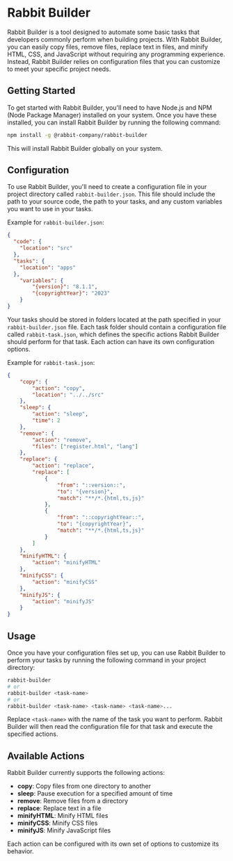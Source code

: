 # Rabbit Builder

Rabbit Builder is a tool designed to automate some basic tasks that developers commonly perform when building projects. With Rabbit Builder, you can easily copy files, remove files, replace text in files, and minify HTML, CSS, and JavaScript without requiring any programming experience. Instead, Rabbit Builder relies on configuration files that you can customize to meet your specific project needs.

## Getting Started

To get started with Rabbit Builder, you'll need to have Node.js and NPM (Node Package Manager) installed on your system. Once you have these installed, you can install Rabbit Builder by running the following command:
```bash
npm install -g @rabbit-company/rabbit-builder
```
This will install Rabbit Builder globally on your system.

## Configuration

To use Rabbit Builder, you'll need to create a configuration file in your project directory called `rabbit-builder.json`. This file should include the path to your source code, the path to your tasks, and any custom variables you want to use in your tasks.

Example for `rabbit-builder.json`:
```json
{
  "code": {
    "location": "src"
  },
  "tasks": {
    "location": "apps"
  },
	"variables": {
		"{version}": "8.1.1",
		"{copyrightYear}": "2023"
	}
}
```

Your tasks should be stored in folders located at the path specified in your `rabbit-builder.json` file. Each task folder should contain a configuration file called `rabbit-task.json`, which defines the specific actions Rabbit Builder should perform for that task. Each action can have its own configuration options.

Example for `rabbit-task.json`:
```json
{
	"copy": {
		"action": "copy",
		"location": "../../src"
	},
	"sleep": {
		"action": "sleep",
		"time": 2
	},
	"remove": {
		"action": "remove",
		"files": ["register.html", "lang"]
	},
	"replace": {
		"action": "replace",
		"replace": [
			{
				"from": "::version::",
				"to": "{version}",
				"match": "**/*.{html,ts,js}"
			},
			{
				"from": "::copyrightYear::",
				"to": "{copyrightYear}",
				"match": "**/*.{html,ts,js}"
			}
		]
	},
	"minifyHTML": {
		"action": "minifyHTML"
	},
	"minifyCSS": {
		"action": "minifyCSS"
	},
	"minifyJS": {
		"action": "minifyJS"
	}
}
```

## Usage

Once you have your configuration files set up, you can use Rabbit Builder to perform your tasks by running the following command in your project directory:

```bash
rabbit-builder
# or
rabbit-builder <task-name>
# or
rabbit-builder <task-name> <task-name> <task-name>...
```

Replace `<task-name>` with the name of the task you want to perform. Rabbit Builder will then read the configuration file for that task and execute the specified actions.

## Available Actions
Rabbit Builder currently supports the following actions:

- **copy**: Copy files from one directory to another
- **sleep**: Pause execution for a specified amount of time
- **remove**: Remove files from a directory
- **replace**: Replace text in a file
- **minifyHTML**: Minify HTML files
- **minifyCSS**: Minify CSS files
- **minifyJS**: Minify JavaScript files

Each action can be configured with its own set of options to customize its behavior.